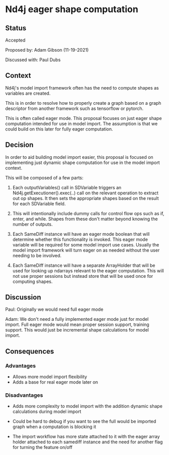 # Nd4j eager shape computation

## Status
Accepted

Proposed by: Adam Gibson (11-19-2021)

Discussed with: Paul Dubs

## Context
Nd4j's model import framework often has the need to 
compute  shapes as variables are created.

This is  in order to resolve how to properly
create a graph based on a graph descriptor from another framework
such as tensorflow or pytorch.

This is often called eager mode. This proposal focuses on just eager shape computation 
intended for use in model import. The assumption is that we could 
build on this later for fully eager computation.


## Decision

In order to aid building model import easier,
this proposal is focused on implementing just dynamic shape computation
for use in the model import context.

This will be composed of a few parts:

1. Each outputVariables() call in SDVariable triggers
an Nd4j.getExecutioner().exec(..) call on the relevant operation
to extract out op shapes. It then sets the appropriate shapes
based on the result for each SDVariable field.


2. This will intentionally include dummy calls for control flow ops
such as if, enter, and while. Shapes from these don't matter
beyond knowing the number of outputs.


3. Each SameDiff instance will have an eager mode boolean
that will determine whether this functionality is invoked.
This eager mode variable will be required for some model import use cases.
Usually the model import framework will turn eager on as needed
without the user needing to be involved.


4. Each SameDiff instance will have a separate ArrayHolder
that will be used for looking up ndarrays relevant
to the eager computation. This will not use proper sessions
but instead store that will be used once for computing shapes.





## Discussion
Paul: Originally we would need full eager mode

Adam: We don't need a fully implemented eager mode
just for model import. Full eager mode would mean proper session support,
training support. This would just be incremental shape calculations
for model import.

## Consequences
### Advantages

* Allows more model import flexibility
* Adds a base for real eager mode later on

### Disadvantages

* Adds more complexity to model import with the addition
dynamic shape calculations during model import

* Could be hard to debug if you want to see the full would be imported graph
when a computation is blocking it

* The import workflow has more state attached to it
with the eager array holder attached to each samediff instance
and the need for another flag for turning the feature on/off
